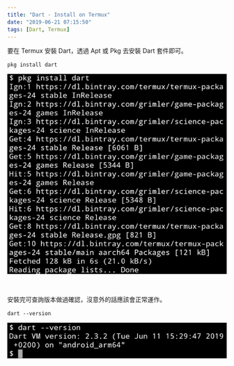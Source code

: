```yaml
---
title: "Dart - Install on Termux"
date: "2019-06-21 07:15:50"
tags: [Dart, Termux]
---
```



要在 Termux 安裝 Dart，透過 Apt 或 Pkg 去安裝 Dart 套件即可。  

<!-- More -->

    pkg install dart

![1.png](1.png)

</br>


安裝完可查詢版本做過確認，沒意外的話應該會正常運作。  

    dart --version

![2.png](2.png)
